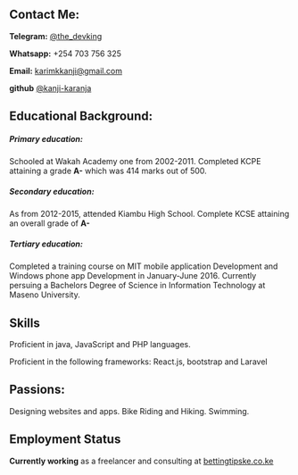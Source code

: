 ## Contact Me:
**Telegram:** [@the_devking](https://t.me/the_devking)

**Whatsapp:** +254 703 756 325

**Email:** karimkkanji@gmail.com

**github** [@kanji-karanja](https://github.com/kanji-karanja)


## Educational Background:
##### Primary education:
Schooled at Wakah Academy one from 2002-2011. Completed KCPE attaining a grade **A-** which was 414 marks out of 500.
##### Secondary education:
As from 2012-2015, attended Kiambu High School. Complete KCSE attaining an overall grade of **A-**
##### Tertiary education:
Completed a training course on MIT mobile application Development and Windows phone app Development in January-June 2016.
Currently persuing a Bachelors Degree of Science in Information Technology at Maseno University.

## Skills
Proficient in java, JavaScript and PHP languages. 

Proficient in the following frameworks: React.js, bootstrap and Laravel

## Passions:
Designing websites and apps. 
Bike Riding and Hiking. 
Swimming. 

## Employment Status
**Currently working** as a freelancer and consulting at [bettingtipske.co.ke](https://bettingtipske.co.ke) 

